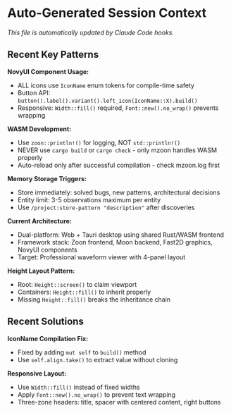 # Auto-Generated Session Context

*This file is automatically updated by Claude Code hooks.*

## Recent Key Patterns

**NovyUI Component Usage:**
- ALL icons use `IconName` enum tokens for compile-time safety
- Button API: `button().label().variant().left_icon(IconName::X).build()`
- Responsive: `Width::fill()` required, `Font::new().no_wrap()` prevents wrapping

**WASM Development:**
- Use `zoon::println!()` for logging, NOT `std::println!()`
- NEVER use `cargo build` or `cargo check` - only mzoon handles WASM properly
- Auto-reload only after successful compilation - check mzoon.log first

**Memory Storage Triggers:**
- Store immediately: solved bugs, new patterns, architectural decisions
- Entity limit: 3-5 observations maximum per entity
- Use `/project:store-pattern "description"` after discoveries

**Current Architecture:**
- Dual-platform: Web + Tauri desktop using shared Rust/WASM frontend
- Framework stack: Zoon frontend, Moon backend, Fast2D graphics, NovyUI components
- Target: Professional waveform viewer with 4-panel layout

**Height Layout Pattern:**
- Root: `Height::screen()` to claim viewport
- Containers: `Height::fill()` to inherit properly
- Missing `Height::fill()` breaks the inheritance chain

## Recent Solutions

**IconName Compilation Fix:**
- Fixed by adding `mut self` to `build()` method
- Use `self.align.take()` to extract value without cloning

**Responsive Layout:**
- Use `Width::fill()` instead of fixed widths
- Apply `Font::new().no_wrap()` to prevent text wrapping
- Three-zone headers: title, spacer with centered content, right buttons

